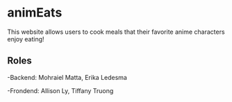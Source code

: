 # animEats
This website allows users to cook meals that their favorite anime characters enjoy eating!
## Roles
-Backend: Mohraiel Matta, Erika Ledesma

-Frondend: Allison Ly, Tiffany Truong

